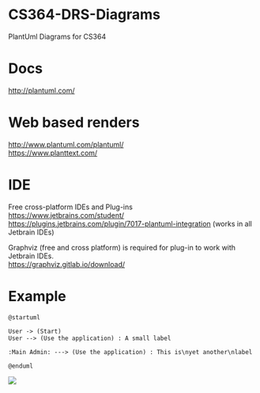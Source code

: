 # CS364-DRS-Diagrams
PlantUml Diagrams for CS364

# Docs
http://plantuml.com/

# Web based renders
http://www.plantuml.com/plantuml/   
https://www.planttext.com/

# IDE
Free cross-platform IDEs and Plug-ins   
https://www.jetbrains.com/student/   
https://plugins.jetbrains.com/plugin/7017-plantuml-integration (works in all Jetbrain IDEs)   

Graphviz (free and cross platform) is required for plug-in to work with Jetbrain IDEs.   
https://graphviz.gitlab.io/download/   

# Example
```
@startuml

User -> (Start)
User --> (Use the application) : A small label

:Main Admin: ---> (Use the application) : This is\nyet another\nlabel

@enduml
```

![](http://www.plantuml.com/plantuml/png/VOon3O0m30JxJF4b52oG0ea1g82Ena0aB3aEIjomFO41wFvVTx-KaD7rQ2QZRArRlluEDS7E0BekuPsCaxRm650YYK1e2-AS7uaLmn5PVVL-nFda0Ywhti50cYgIL_rk7W00)

